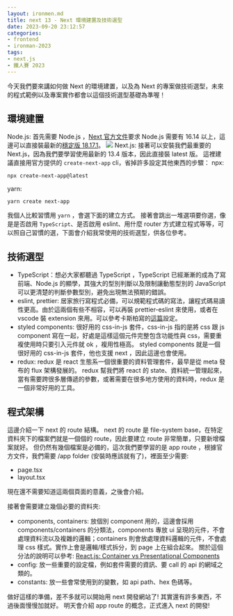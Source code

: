 ```yaml
---
layout: ironmen.md
title: next 13 - Next 環境建置及技術選型
date: 2023-09-20 23:12:57
categories:
- frontend
- ironman-2023
tags: 
- next.js
- 鐵人賽 2023
---
```


今天我們要來講如何做 Next 的環境建置，以及為 Next 的專案做技術選型，未來的程式範例以及專案實作都會以這個技術選型基礎為準喔！

## 環境建置
Node.js: 首先需要 Node.js ，[Next 官方文件](https://nextjs.org/docs/getting-started/installation)要求 Node.js 需要有 16.14 以上，這邊可以直接裝最新的[穩定版 18.17.1](https://nodejs.org/zh-tw/download)。
![](https://hackmd.io/_uploads/ryIgCdDA3.png)
Next.js: 接著可以安裝我們最重要的 Next.js，因為我們要學習使用最新的 13.4 版本，因此直接裝 latest 版。
這裡建議直接用官方提供的 `create-next-app` cli，省掉許多設定其他東西的步驟：
npx: 
```
npx create-next-app@latest
```

yarn:
```
yarn create next-app
```

我個人比較習慣用 `yarn` ，會選下面的建立方式。
接著會跳出一堆選項要你選，像是是否啟用 `TypeScript`、是否啟用 eslint、用什麼 router 方式建立程式等等，可以照自己習慣的選，下面會介紹我常使用的技術選型，供各位參考。

## 技術選型
- TypeScript：想必大家都聽過 TypeScript ，TypeScript 已經漸漸的成為了寫前端、Node.js 的顯學，其強大的型別判斷以及限制讓動態型別的 JavaScript 可以更清楚的判斷參數型別，避免出現無法預期的錯誤。
- eslint, prettier: 居家旅行寫程式必備，可以規範程式碼的寫法，讓程式碼易讀性更高。由於這兩個有些不相容，可以再裝 prettier-eslint 來使用，或者在 vscode 裝 extension 來用。可以參考卡斯柏寫的[這篇](https://www.casper.tw/development/2021/04/11/vscode-eslint-prettier/)設定。
- styled components: 很好用的 css-in-js 套件，css-in-js 指的是將 css 跟 js component 寫在一起，好處是這樣這個元件完整包含功能性與 css，需要重複使用時只要引入元件就 ok ，複用性極高。
styled components 就是一個很好用的 css-in-js 套件，他也支援 next ，因此這邊也會使用。
- redux: redux 是 react 生態系一個很重要的資料管理套件，最早是從 meta 發布的 flux 架構發展的。
redux 幫我們將 react 的 state、資料統一管理起來，當有需要跨很多層傳遞的參數，或著需要在很多地方使用的資料時，redux 是一個非常好用的工具。

## 程式架構
這邊介紹一下 next 的 route 結構。
next 的 route 是 file-system base，在特定資料夾下的檔案們就是一個個的 route，因此要建立 route 非常簡單，只要新增檔案就好。
但仍然有幾個檔案是必備的，這次我們要學習的是 app route ，根據官方文件，我們需要 /app folder (安裝時應該就有了)，裡面至少需要:
- page.tsx
- layout.tsx

現在還不需要知道這兩個頁面的意義，之後會介紹。

接著會需要建立幾個必要的資料夾: 
- components, containers: 放個別 component 用的，這邊會採用 components/containers 的分類法，components 專放 ui 呈現的元件，不會處理資料流以及複雜的邏輯；containers 則會放處理資料邏輯的元件，不會處理 css 樣式。實作上會是邏輯/樣式拆分，到 page 上在組合起來。
關於這個分法的說明可以參考: [React.js: Container vs Presentational Components](https://www.cythilya.tw/2018/04/14/container-components-vs-presentational-components/)
- config: 放一些重要的設定檔，例如套件需要的資訊、要 call 的 api 的網域之類的。
- constants: 放一些會常使用到的變數，如 api path、hex 色碼等。

做好這樣的準備，差不多就可以開始用 next 開發網站了! 其實還有許多東西，不過後面慢慢加就好。
明天會介紹 app route 的概念，正式進入 next 的開發!